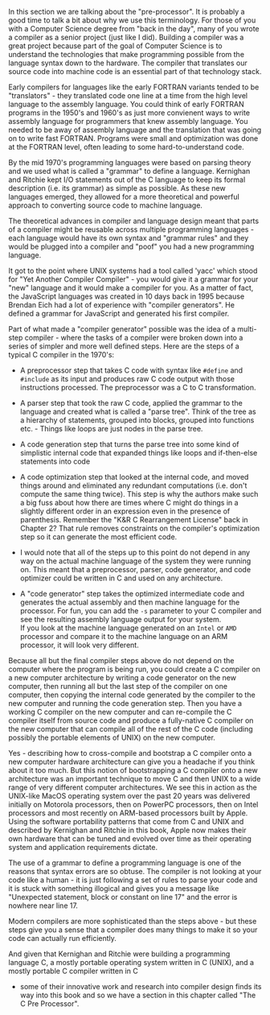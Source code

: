 In this section we are talking about the "pre-processor".  It is probably a good time to 
talk a bit about why we use this terminology. For those of you with a Computer Science 
degree from "back in the day", many of you wrote a compiler as a senior project (just like I 
did). Building a compiler was a great project because part of the goal of Computer Science 
is to understand the technologies that make programming possible from the language syntax 
down to the hardware.  The compiler that translates our source code into machine code is an 
essential part of that technology stack.

Early compilers for languages like the early FORTRAN variants tended to be "translators" - 
they translated code one line at a time from the high level language to the assembly 
language.  You could think of early FORTRAN programs in the 1950's and 1960's as just more 
convienent ways to write assembly language for programmers that knew assembly language.  You 
needed to be away of assembly language and the translation that was going on to write fast 
FORTRAN.  Programs were small and optimization was done at the FORTRAN level, often leading 
to some hard-to-understand code.

By the mid 1970's programming languages were based on parsing theory and we used what is 
called a "grammar" to define a language.  Kernighan and Ritchie kept I/O statements out of 
the C language to keep its formal description (i.e. its grammar) as simple as possible.  As 
these new languages emerged, they allowed for a more theoretical and powerful approach to 
converting source code to machine language.

The theoretical advances in compiler and language design meant that parts of a compiler 
might be reusable across multiple programming languages - each language would have its own 
syntax and "grammar rules" and they would be plugged into a compiler and "poof" you had a 
new programming language.

It got to the point where UNIX systems had a tool called 'yacc' which stood for "Yet Another 
Compiler Compiler" - you would give it a grammar for your "new" language and it would make a 
compiler for you.  As a matter of fact, the JavaScript languages was created in 10 days back 
in 1995 because Brendan Eich had a lot of experience with "compiler generators".  He defined 
a grammar for JavaScript and generated his first compiler.

Part of what made a "compiler generator" possible was the idea of a multi-step compiler - 
where the tasks of a compiler were broken down into a series of simpler and more well 
defined steps.  Here are the steps of a typical C compiler in the 1970's:

* A preprocessor step that takes C code with syntax like `#define` and `#include` as its 
input and produces raw C code output with those instructions processed.  The preprocessor 
was a C to C transformation.

* A parser step that took the raw C code, applied the grammar to the language and created 
what is called a "parse tree".  Think of the tree as a hierarchy of statements, grouped into 
blocks, grouped into functions etc. - Things like loops are just nodes in the parse tree.

* A code generation step that turns the parse tree into some kind of simplistic internal 
code that expanded things like loops and if-then-else statements into code

* A code optimization step that looked at the internal code, and moved things around and 
eliminated any redundant computations (i.e. don't compute the same thing twice).  This step 
is why the authors make such a big fuss about how there are times where C might do things in 
a slightly different order in an expression even in the presence of parenthesis.  Remember 
the "K&R C Rearrangement License" back in Chapter 2?  That rule removes constraints on the 
compiler's optimization step so it can generate the most efficient code.

* I would note that all of the steps up to this point do not depend in any way on the actual 
machine language of the system they were running on.  This meant that a preprocessor, 
parser, code generator, and code optimizer could be written in C and used on any 
architecture.

* A "code generator" step takes the optimized intermediate code and generates the actual 
assembly and then machine language for the processor.  For fun, you can add the `-s` 
parameter to your C compiler and see the resulting assembly language output for your system.  
If you look at the machine language generated on an `Intel` or `AMD` processor and compare 
it to the machine language on an ARM processor, it will look very different.

Because all but the final compiler steps above do not depend on the computer where the 
program is being run, you could create a C compiler on a new computer architecture by 
writing a code generator on the new computer, then running all but the last step of the 
compiler on one computer, then copying the internal code generated by the compiler to the 
new computer and running the code generation step.  Then you have a working C compiler on 
the new computer and can re-compile the C compiler itself from source code and produce a 
fully-native C compiler on the new computer that can compile all of the rest of the C code 
(including possibly the portable elements of UNIX) on the new computer.

Yes - describing how to cross-compile and bootstrap a C compiler onto a new computer 
hardware architecture can give you a headache if you think about it too much.  But this 
notion of bootstrapping a C compiler onto a new architecture was an important technique to 
move C and then UNIX to a wide range of very different computer architectures.  We see this 
in action as the UNIX-like MacOS operating system over the past 20 years was delivered 
initially on Motorola processors, then on PowerPC processors, then on Intel processors and 
most recently on ARM-based processors built by Apple.  Using the software portability 
patterns that come from C and UNIX and described by Kernighan and Ritchie in this book, 
Apple now makes their own hardware that can be tuned and evolved over time as their 
operating system and application requirements dictate.

The use of a grammar to define a programming language is one of the reasons that syntax 
errors are so obtuse.  The compiler is not looking at your code like a human - it is just 
following a set of rules to parse your code and it is stuck with something illogical and 
gives you a message like "Unexpected statement, block or constant on line 17" and the error 
is nowhere near line 17.

Modern compilers are more sophisticated than the steps above - but these steps give you a 
sense that a compiler does many things to make it so your code can actually run efficiently.

And given that Kernighan and Ritchie were building a programming language C, a mostly 
portable operating system written in C (UNIX), and a mostly portable C compiler written in C 
- some of their innovative work and research into compiler design finds its way into this 
book and so we have a section in this chapter called "The C Pre Processor".


